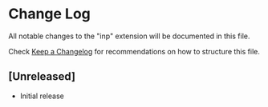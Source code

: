 # Change Log

All notable changes to the "inp" extension will be documented in this file.

Check [Keep a Changelog](http://keepachangelog.com/) for recommendations on how to structure this file.

## [Unreleased]

- Initial release